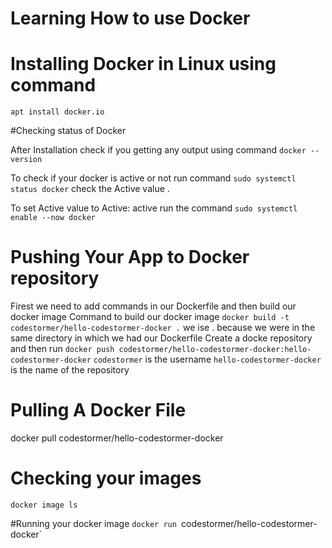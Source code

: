 # Learning How to use Docker

# Installing Docker in Linux using command 

`apt install docker.io`

#Checking status of Docker

After Installation check if you getting any output using command `docker --version`

To check if your docker is active or not run command `sudo systemctl status docker` check the Active value .

To set Active value to Active: active run the command `sudo systemctl enable --now docker`

# Pushing Your App to Docker repository 

Firest we need to add commands in our Dockerfile and then build our docker image 
Command to build our docker image  `docker build -t codestormer/hello-codestormer-docker .` we ise . because we were in the same directory in which we had our Dockerfile
Create a docke repository and then run  `docker push codestormer/hello-codestormer-docker:hello-codestormer-docker`
`codestormer` is the username
`hello-codestormer-docker` is the name of the repository



# Pulling A Docker File
docker pull codestormer/hello-codestormer-docker

# Checking your images
`docker image ls`

#Running your docker image
`docker run `codestormer/hello-codestormer-docker`
